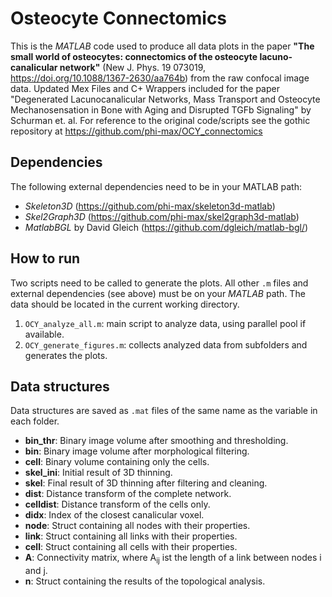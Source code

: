 # Osteocyte Connectomics
This is the _MATLAB_ code used to produce all data plots in the paper __"The small world of osteocytes: connectomics of the osteocyte lacuno-canalicular network"__ (New J. Phys. 19 073019, https://doi.org/10.1088/1367-2630/aa764b) from the raw confocal image data.
Updated Mex Files and C+ Wrappers included for the paper "Degenerated Lacunocanalicular Networks, Mass Transport and Osteocyte Mechanosensation in Bone with Aging and Disrupted TGFb Signaling" by Schurman et. al.
For reference to the original code/scripts see the gothic repository at https://github.com/phi-max/OCY_connectomics 

## Dependencies
The following external dependencies need to be in your MATLAB path:

- _Skeleton3D_ (https://github.com/phi-max/skeleton3d-matlab)
- _Skel2Graph3D_ (https://github.com/phi-max/skel2graph3d-matlab)
- _MatlabBGL_ by David Gleich (https://github.com/dgleich/matlab-bgl/)

## How to run
Two scripts need to be called to generate the plots. All other `.m` files and external dependencies (see above) must be on your _MATLAB_ path. The data should be located in the current working directory.

1. `OCY_analyze_all.m`: main script to analyze data, using parallel pool if available.
2. `OCY_generate_figures.m`: collects analyzed data from subfolders and generates the plots.

## Data structures
Data structures are saved as `.mat` files of the same name as the variable in each folder.

- **bin_thr**: Binary image volume after smoothing and thresholding.
- **bin**: Binary image volume after morphological filtering.
- **cell**: Binary volume containing only the cells.
- **skel_ini**: Initial result of 3D thinning.
- **skel**: Final result of 3D thinning after filtering and cleaning.
- **dist**: Distance transform of the complete network.
- **celldist**: Distance transform of the cells only.
- **didx**: Index of the closest canalicular voxel.
- **node**: Struct containing all nodes with their properties.
- **link**: Struct containing all links with their properties.
- **cell**: Struct containing all cells with their properties.
- **A**: Connectivity matrix, where A<sub>ij</sub> ist the length of a link between nodes i and j.
- **n**: Struct containing the results of the topological analysis.
